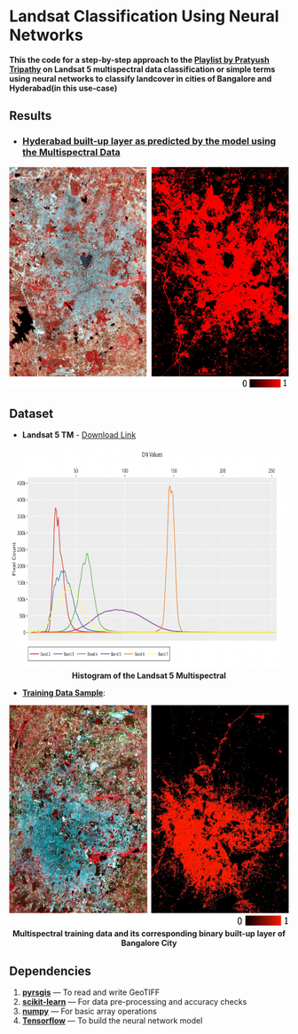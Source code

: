 # Landsat Classification Using Neural Networks

**This the code for a step-by-step approach to the [**Playlist by Pratyush Tripathy**](https://www.youtube.com/playlist?list=PL5VtL7Y4tgIl_wNWdus4_CwWvmdKCH7bz) on Landsat 5 multispectral data classification or simple terms using neural networks to classify landcover in cities of Bangalore and Hyderabad(in this use-case)**

## Results

- ### <ins>Hyderabad built-up layer as predicted by the model using the Multispectral Data</ins>

<p align="center">
<img src="https://github.com/AdiNarendra98/AI-for-Environment/blob/main/Landsat-Classification-Using-Neural-Network/images/Hyd%20O:P.gif" width="800" height="400"><br>
</p>


## Dataset
- **Landsat 5 TM** - [Download Link](https://github.com/PratyushTripathy/Land-Cover-Using-Machine-Learning)


<p align="center">
<img src="https://github.com/AdiNarendra98/AI-for-Environment/blob/main/Landsat-Classification-Using-Neural-Network/images/ss1.png " width="800" height="400"><br>
<b>Histogram of the Landsat 5 Multispectral</b><br>
</p>

- <ins>**Training Data Sample**</ins>:

<p align="center">
<img src="https://github.com/AdiNarendra98/AI-for-Environment/blob/main/Landsat-Classification-Using-Neural-Network/images/Beng%20Train.webp  " width="800" height="400"><br>
<b>Multispectral training data and its corresponding binary built-up layer of Bangalore City</b><br>
</p>

## Dependencies
1. [**pyrsgis**](https://pypi.org/project/pyrsgis/) — To read and write GeoTIFF
2. [**scikit-learn**](https://pypi.org/project/scikit-learn/) — For data pre-processing and accuracy checks
3. [**numpy**](https://pypi.org/project/numpy/) — For basic array operations
4. [**Tensorflow**](https://www.tensorflow.org/install/pip) — To build the neural network model





